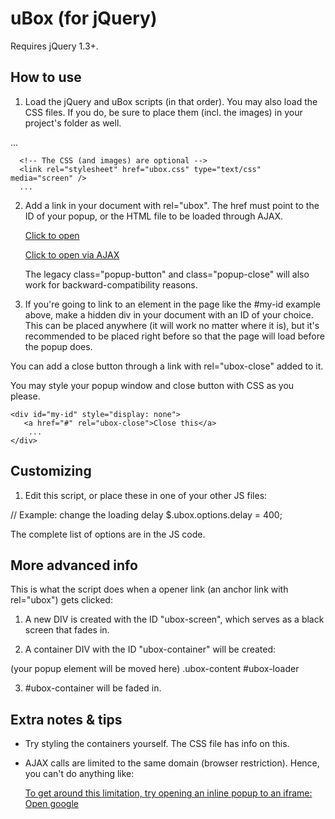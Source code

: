 uBox (for jQuery)
=================

Requires jQuery 1.3+.

How to use
----------

1. Load the jQuery and uBox scripts (in that order).
   You may also load the CSS files. If you do, be sure to place them (incl.
   the images) in your project's folder as well.

  <head>
      ...
      <script type="text/javascript" src="jquery.js"></script>
      <script type="text/javascript" src="ubox.js"></script>
      
      <!-- The CSS (and images) are optional -->
      <link rel="stylesheet" href="ubox.css" type="text/css" media="screen" />
      ...
  </head>

2. Add a link in your document with rel="ubox".
   The href must point to the ID of your popup, or the HTML file to be loaded
   through AJAX.

      <!-- Will open #my-id -->
      <a href="#my-id" rel="ubox">Click to open</a>

      <!-- You may also open via AJAX -->
      <a href="callback.html" rel="ubox">Click to open via AJAX</a>
    
   The legacy class="popup-button" and class="popup-close" will also work for
   backward-compatibility reasons.
    
3. If you're going to link to an element in the page like the #my-id
  example above, make a hidden div in your document with an ID of your
  choice. This can be placed anywhere (it will work no matter where it is),
  but it's recommended to be placed right before </body> so that the page
  will load before the popup does.
  
  You can add a close button through a link with rel="ubox-close" added
  to it.
  
  You may style your popup window and close button with CSS as you please.
  
    <div id="my-id" style="display: none">
       <a href="#" rel="ubox-close">Close this</a>
        ...
    </div>

Customizing
-----------

1. Edit this script, or place these in one of your other JS files:

  // Example: change the loading delay
  $.ubox.options.delay = 400;
  
  The complete list of options are in the JS code.
  
More advanced info
------------------

This is what the script does when a opener link (an anchor link with
rel="ubox") gets clicked:

1. A new DIV is created with the ID "ubox-screen", which serves as a black
  screen that fades in.
  
2. A container DIV with the ID "ubox-container" will be created:
  <div id="ubox-container">
     <div id="ubox-subcontainer">
        (your popup element will be moved here)
        .ubox-content
        #ubox-loader
     </div>
  </div>
  
3. #ubox-container will be faded in.

Extra notes & tips
------------------

- Try styling the containers yourself. The CSS file has info on this.

- AJAX calls are limited to the same domain (browser restriction). Hence, you
  can't do anything like:
     <a href="http://www.google.com" rel="ubox">
     
  To get around this limitation, try opening an inline popup to an iframe:
     <a href="#google" rel="ubox">Open google</a>
     <iframe src="http://www.google.com" id="google" style="display: none" />

JavaScript usage
----------------

Ubox can also be accessed through some simple JQuery commands.

    // To show a certain popup:
    $("#my-id").ubox();

    // Or you may also use:
    $.ubox("#my-id");
    $.ubox("another_page.html");

    // To close the currently-open ubox:
    $.ubox.hide();
